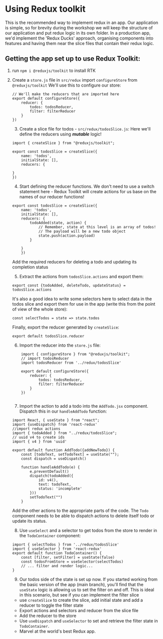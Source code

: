 # Using Redux toolkit

This is the recommended way to implement redux in an app. Our application is simple, so for brevity during the workshop we will keep the structure of our application and put redux logic in its own folder. In a production app, we'd implement the 'Redux Ducks' approach, organising components into features and having them near the slice files that contain their redux logic.

## Getting the app set up to use Redux Toolkit:
1. run `npm i @reduxjs/toolkit` to install RTK
2. Create a `store.js` file in `src/redux`
    import `configureStore` from `@reduxjs/toolkit`
    We'll use this to configure our store:
    ```
    // We'll make the reducers that are imported here
    export default configureStore({
        reducer: {
            todos: todosReducer,
            filter: filterReducer
        }
    })
    ```

    3. Create a slice file for todos - `src/redux/todosSlice.js`:
    Here we'll define the reducers using ***mutable*** logic!
    ```
    import { createSlice } from "@reduxjs/toolkit";

    export const todosSlice = createSlice({
        name: 'todos',
        initialState: [],
        reducers: {
        
    }
    })

    ```
    4. Start defining the reducer functions. We don't need to use a switch statement here - Redux Toolkit will create actions for us base on the names of our reducer functions!
    ```
    export const todosSlice = createSlice({
        name: 'todos',
        initialState: [],
        reducers: {
            todoAdded(state, action) {
                // Remember, state at this level is an array of todos!
                // The payload will be a new todo object
                state.push(action.payload)
            }
            
        }
        })

    ```
    Add the required reducers for deleting a todo and updating its completion status

    5. Extract the actions from `todosSlice.actions` and export them:
    
    ```
    export const {todoAdded, deleteTodo, updateStatus} = todosSlice.actions
    ```
    It's also a good idea to write some selectors here to select data in the todos slice and export them for use in the app (write this from the point of view of the whole store):
    ```
    const selectTodos = state => state.todos
    
    ```
    Finally, export the reducer generated by `createSlice`:
    ```
    export default todosSlice.reducer
    ```

    6. Import the reducer into the `store.js` file:
    ```
        import { configureStore } from "@reduxjs/toolkit";
        // import todosReducer
        import todosReducer from '../redux/todosSlice'

        export default configureStore({
            reducer: {
                todos: todosReducer,
                filter: filterReducer
            }
        })


    ```
    7. Import the action to add a todo into the `AddTodo.jsx` component. Dispatch this in our `handleAddTodo` function:
    ```
    import React, { useState } from "react";
    import {useDispatch} from 'react-redux'
    //import redux actions
    import { todoAdded } from "../redux/todosSlice";
    // uuid v4 to create ids
    import { v4 } from 'uuid'

    export default function AddTodo({addNewTodo}) {
        const [todoText, setTodoText] = useState("");
        const dispatch = useDispatch()
        
        function handleAddTodo(e) {
            e.preventDefault()
            dispatch(todoAdded({
                id: v4(),
                text: todoText,
                status: 'incomplete'
            }))
            setTodoText("")
        }
    ```
    Add the other actions to the appropriate parts of the code. The `Todo` component needs to be able to dispatch actions to delete itself todo or update its status.

    8. Use `useSelect` and a selector to get todos from the store to render in the `TodoContainer` component:
    ```
    import { selectTodos } from '../redux/todosSlice'
    import { useSelector } from 'react-redux'
    export default function TodoContainer() {
        const [filter, setFilter] = useState(false)
        const todosFromStore = useSelector(selectTodos)
        // ... filter and render logic...
    }
    ```

    9. Our todos side of the state is set up now. If you started working from the basic version of the app (main branch), you'll find that the `useState` logic is allowing us to set the filter on and off. This is ideal in this scenario, but see if you can implement the filter slice
    - use `createSlice` to create the slice, add initial state and add a reducer to toggle the filter state
    - Export actions and selectors and reducer from the slice file
    - Add the reducer to the store
    - Use `useDispatch` and `useSelector` to set and retrieve the filter state in `TodoContainer`.
    - Marvel at the world's best Redux app.


